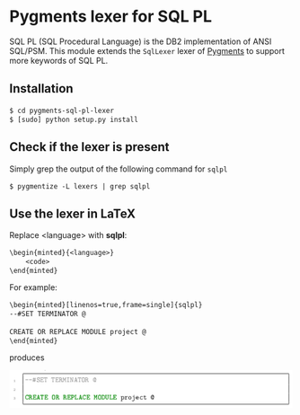 # Pygments lexer for SQL PL

SQL PL (SQL Procedural Language) is the DB2 implementation of ANSI SQL/PSM. This module extends the `SqlLexer` lexer of [Pygments](http://pygments.org/) to support more keywords of SQL PL.

## Installation

    $ cd pygments-sql-pl-lexer
    $ [sudo] python setup.py install

## Check if the lexer is present

Simply grep the output of the following command for `sqlpl`

    $ pygmentize -L lexers | grep sqlpl

## Use the lexer in LaTeX

Replace &lt;language&gt; with **sqlpl**:

    \begin{minted}{<language>}
        <code>
    \end{minted}

For example:

    \begin{minted}[linenos=true,frame=single]{sqlpl}
    --#SET TERMINATOR @

    CREATE OR REPLACE MODULE project @
    \end{minted}

produces

![](https://github.com/mitakas/pygments-sql-pl-lexer/blob/master/docs/example.png)
